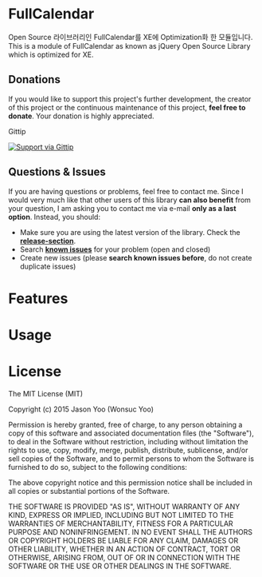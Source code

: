 FullCalendar
============

Open Source 라이브러리인 FullCalendar를 XE에 Optimization화 한 모듈입니다. This is a module of FullCalendar as known as jQuery Open Source Library which is optimized for XE.

Donations
-----

If you would like to support this project's further development, the creator of this project or the continuous maintenance of this project, **feel free to donate**. Your donation is highly appreciated.

Gittip

<a href="https://gratipay.com/wonsuc/">
  <img alt="Support via Gittip" src="https://rawgithub.com/twolfson/gittip-badge/0.2.0/dist/gittip.png"/>
</a>

Questions & Issues
-----

If you are having questions or problems, feel free to contact me. Since I would very much like that other users of this library **can also benefit** from your question, I am asking you to contact me via e-mail **only as a last option**. Instead, you should:

 - Make sure you are using the latest version of the library. Check the [**release-section**](https://github.com/PhilJay/MPAndroidChart/releases).
 - Search [**known issues**](https://github.com/wonsuc/FullCalendar/issues) for your problem (open and closed)
 - Create new issues (please **search known issues before**, do not create duplicate issues)

Features
=======

Usage
=======

License
=======
The MIT License (MIT)

Copyright (c) 2015 Jason Yoo (Wonsuc Yoo)

Permission is hereby granted, free of charge, to any person obtaining a copy
of this software and associated documentation files (the "Software"), to deal
in the Software without restriction, including without limitation the rights
to use, copy, modify, merge, publish, distribute, sublicense, and/or sell
copies of the Software, and to permit persons to whom the Software is
furnished to do so, subject to the following conditions:

The above copyright notice and this permission notice shall be included in all
copies or substantial portions of the Software.

THE SOFTWARE IS PROVIDED "AS IS", WITHOUT WARRANTY OF ANY KIND, EXPRESS OR
IMPLIED, INCLUDING BUT NOT LIMITED TO THE WARRANTIES OF MERCHANTABILITY,
FITNESS FOR A PARTICULAR PURPOSE AND NONINFRINGEMENT. IN NO EVENT SHALL THE
AUTHORS OR COPYRIGHT HOLDERS BE LIABLE FOR ANY CLAIM, DAMAGES OR OTHER
LIABILITY, WHETHER IN AN ACTION OF CONTRACT, TORT OR OTHERWISE, ARISING FROM,
OUT OF OR IN CONNECTION WITH THE SOFTWARE OR THE USE OR OTHER DEALINGS IN THE
SOFTWARE.

